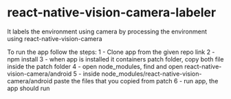 # react-native-vision-camera-labeler
It labels the environment using camera by processing the environment using react-native-vision-camera

To run the app follow the steps:
1 - Clone app from the given repo link
2 - npm install
3 - when app is installed it containers patch folder, copy both file inside the patch folder
4 - open node_modules, find and open react-native-vision-camera/android
5 - inside node_modules/react-native-vision-camera/android paste the files that you copied from patch
6 - run app, the app should run
